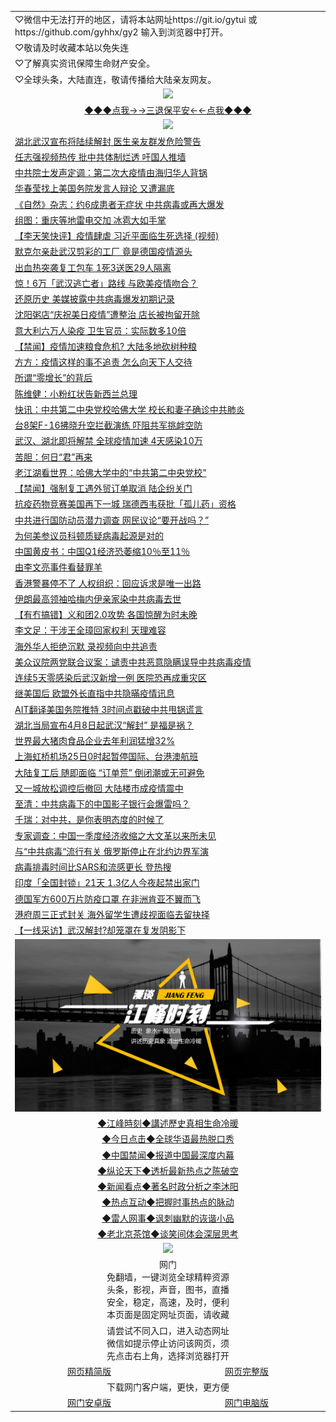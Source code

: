  <table>
<tr>
<td colspan="2" align=left>
♡微信中无法打开的地区，请将本站网址https://git.io/gytui 或 https://github.com/gyhhx/gy2 输入到浏览器中打开。 
 </td>
</tr>
 <tr>
 <td colspan="2" align=left>
♡敬请及时收藏本站以免失连
  <tr>
<td colspan="2" align=left>
♡了解真实资讯保障生命财产安全。
 </td>
   <tr>
<td colspan="2" align=left>
♡全球头条，大陆直连，敬请传播给大陆亲友网友。
 </td>
</tr>

</td>
 </tr>
  <tr>
    <td colspan="2" align=center><img src="https://github.com/gyhhx/image-upload/blob/master/3t%20(1).jpg"></td>
 </tr>
 <tr><td colspan="2" align="center"><a href="https://xfine.casa/oo.aspx?name=ogQuit&key=exgxucyqmkwgvwch&from=gy">◆◆◆点我→→三退保平安←←点我◆◆◆</a></td></tr>
  <tr>
    <td colspan="2" align=center><img src="https://cdn.jsdelivr.net/gh/gyoupiodf/im1/%E7%BD%91%E9%97%A8%E6%96%B0%E9%97%BB1.jpg"></td>
 </tr>

<tr><td colspan="2" align="left"><a href="https://xfine.casa/oo.aspx?name=c1148014&key=exgxucyqmkwgvwch&from=gy">湖北武汉宣布将陆续解封 医生亲友群发危险警告</a></td></tr>
<tr><td colspan="2" align="left"><a href="https://xfine.casa/oo.aspx?name=c1148024&key=exgxucyqmkwgvwch&from=gy">任志强视频热传 批中共体制烂透 吁国人推墙</a></td></tr>
<tr><td colspan="2" align="left"><a href="https://xfine.casa/oo.aspx?name=c1148012&key=exgxucyqmkwgvwch&from=gy">中共院士发声定调：第二次大疫情由海归华人背锅</a></td></tr>
<tr><td colspan="2" align="left"><a href="https://xfine.casa/oo.aspx?name=c1148010&key=exgxucyqmkwgvwch&from=gy">华春莹找上美国务院发言人辩论 又遭漏底</a></td></tr>
<tr><td colspan="2" align="left"><a href="https://xfine.casa/oo.aspx?name=c1148054&key=exgxucyqmkwgvwch&from=gy">《自然》杂志：约6成患者无症状 中共病毒或再大爆发</a></td></tr>
<tr><td colspan="2" align="left"><a href="https://xfine.casa/oo.aspx?name=c1148077&key=exgxucyqmkwgvwch&from=gy">组图：重庆等地雷电交加 冰雹大如手掌</a></td></tr>
<tr><td colspan="2" align="left"><a href="https://xfine.casa/oo.aspx?name=c1148044&key=exgxucyqmkwgvwch&from=gy">【李天笑快评】疫情肆虐 习近平面临生死选择 (视频)</a></td></tr>
<tr><td colspan="2" align="left"><a href="https://xfine.casa/oo.aspx?name=c1148094&key=exgxucyqmkwgvwch&from=gy">默克尔亲赴武汉剪彩的工厂 竟是德国疫情源头</a></td></tr>
<tr><td colspan="2" align="left"><a href="https://xfine.casa/oo.aspx?name=c1148034&key=exgxucyqmkwgvwch&from=gy">出血热突袭复工包车 1死3送医29人隔离</a></td></tr>
<tr><td colspan="2" align="left"><a href="https://xfine.casa/oo.aspx?name=c1148029&key=exgxucyqmkwgvwch&from=gy">惊！6万「武汉逃亡者」路线 与欧美疫情吻合？</a></td></tr>
<tr><td colspan="2" align="left"><a href="https://xfine.casa/oo.aspx?name=c1148013&key=exgxucyqmkwgvwch&from=gy">还原历史 美媒披露中共病毒爆发初期记录</a></td></tr>
<tr><td colspan="2" align="left"><a href="https://xfine.casa/oo.aspx?name=c1148080&key=exgxucyqmkwgvwch&from=gy">沈阳粥店“庆祝美日疫情”遭整治 店长被拘留开除</a></td></tr>
<tr><td colspan="2" align="left"><a href="https://xfine.casa/oo.aspx?name=c1148011&key=exgxucyqmkwgvwch&from=gy">意大利六万人染疫 卫生官员：实际数多10倍</a></td></tr>
<tr><td colspan="2" align="left"><a href="https://xfine.casa/oo.aspx?name=c1148036&key=exgxucyqmkwgvwch&from=gy">【禁闻】疫情加速粮食危机? 大陆多地砍树种粮</a></td></tr>
<tr><td colspan="2" align="left"><a href="https://xfine.casa/oo.aspx?name=c1148101&key=exgxucyqmkwgvwch&from=gy">方方：疫情这样的事不追责 怎么向天下人交待</a></td></tr>
<tr><td colspan="2" align="left"><a href="https://xfine.casa/oo.aspx?name=c1148027&key=exgxucyqmkwgvwch&from=gy">所谓“零增长”的背后</a></td></tr>
<tr><td colspan="2" align="left"><a href="https://xfine.casa/oo.aspx?name=c1148015&key=exgxucyqmkwgvwch&from=gy">陈维健：小粉红状告新西兰总理</a></td></tr>
<tr><td colspan="2" align="left"><a href="https://xfine.casa/oo.aspx?name=c1148056&key=exgxucyqmkwgvwch&from=gy">快讯：中共第二中央党校哈佛大学 校长和妻子确诊中共肺炎</a></td></tr>
<tr><td colspan="2" align="left"><a href="https://xfine.casa/oo.aspx?name=c1148064&key=exgxucyqmkwgvwch&from=gy">台8架F-16拂晓升空拦截演练 吓阻共军挑衅空防</a></td></tr>
<tr><td colspan="2" align="left"><a href="https://xfine.casa/oo.aspx?name=c1148048&key=exgxucyqmkwgvwch&from=gy">武汉、湖北即将解禁  全球疫情加速 4天感染10万</a></td></tr>
<tr><td colspan="2" align="left"><a href="https://xfine.casa/oo.aspx?name=c1148037&key=exgxucyqmkwgvwch&from=gy">苦胆：何日“君”再来</a></td></tr>
<tr><td colspan="2" align="left"><a href="https://xfine.casa/oo.aspx?name=c1148050&key=exgxucyqmkwgvwch&from=gy">老江湖看世界：哈佛大学中的“中共第二中央党校”</a></td></tr>
<tr><td colspan="2" align="left"><a href="https://xfine.casa/oo.aspx?name=c1148079&key=exgxucyqmkwgvwch&from=gy">【禁闻】强制复工遇外贸订单取消 陆企纷关门</a></td></tr>
<tr><td colspan="2" align="left"><a href="https://xfine.casa/oo.aspx?name=c1148070&key=exgxucyqmkwgvwch&from=gy">抗疫药物竞赛美国再下一城 瑞德西韦获批「孤儿药」资格</a></td></tr>
<tr><td colspan="2" align="left"><a href="https://xfine.casa/oo.aspx?name=c1148055&key=exgxucyqmkwgvwch&from=gy">中共进行国防动员潜力调查 网民议论“要开战吗？”</a></td></tr>
<tr><td colspan="2" align="left"><a href="https://xfine.casa/oo.aspx?name=c1148042&key=exgxucyqmkwgvwch&from=gy">为何美参议员科顿质疑病毒起源是对的</a></td></tr>
<tr><td colspan="2" align="left"><a href="https://xfine.casa/oo.aspx?name=c1148007&key=exgxucyqmkwgvwch&from=gy">中国黄皮书：中国Q1经济恐萎缩10％至11％</a></td></tr>
<tr><td colspan="2" align="left"><a href="https://xfine.casa/oo.aspx?name=c1148026&key=exgxucyqmkwgvwch&from=gy">由李文亮事件看替罪羊</a></td></tr>
<tr><td colspan="2" align="left"><a href="https://xfine.casa/oo.aspx?name=c1148072&key=exgxucyqmkwgvwch&from=gy">香港警暴停不了 人权组织：回应诉求是唯一出路</a></td></tr>
<tr><td colspan="2" align="left"><a href="https://xfine.casa/oo.aspx?name=c1148073&key=exgxucyqmkwgvwch&from=gy">伊朗最高领袖哈梅内伊亲家染中共病毒去世</a></td></tr>
<tr><td colspan="2" align="left"><a href="https://xfine.casa/oo.aspx?name=c1148033&key=exgxucyqmkwgvwch&from=gy">【有冇搞错】义和团2.0攻势 各国惊醒为时未晚</a></td></tr>
<tr><td colspan="2" align="left"><a href="https://xfine.casa/oo.aspx?name=c1148078&key=exgxucyqmkwgvwch&from=gy">李文足：干涉王全璋回家权利 天理难容</a></td></tr>
<tr><td colspan="2" align="left"><a href="https://xfine.casa/oo.aspx?name=c1148032&key=exgxucyqmkwgvwch&from=gy">海外华人拒绝沉默 录视频向中共追责</a></td></tr>
<tr><td colspan="2" align="left"><a href="https://xfine.casa/oo.aspx?name=c1148091&key=exgxucyqmkwgvwch&from=gy">美众议院两党联合议案：谴责中共恶意隐瞒误导中共病毒疫情</a></td></tr>
<tr><td colspan="2" align="left"><a href="https://xfine.casa/oo.aspx?name=c1148061&key=exgxucyqmkwgvwch&from=gy">连续5天零感染后武汉新增一例 医院恐再成重灾区</a></td></tr>
<tr><td colspan="2" align="left"><a href="https://xfine.casa/oo.aspx?name=c1148030&key=exgxucyqmkwgvwch&from=gy">继美国后 欧盟外长直指中共隐暪疫情讯息</a></td></tr>
<tr><td colspan="2" align="left"><a href="https://xfine.casa/oo.aspx?name=c1148049&key=exgxucyqmkwgvwch&from=gy">AIT翻译美国务院推特 3时间点戳破中共甩锅谎言</a></td></tr>
<tr><td colspan="2" align="left"><a href="https://xfine.casa/oo.aspx?name=c1148083&key=exgxucyqmkwgvwch&from=gy">湖北当局宣布4月8日起武汉“解封” 是福是祸？</a></td></tr>
<tr><td colspan="2" align="left"><a href="https://xfine.casa/oo.aspx?name=c1148047&key=exgxucyqmkwgvwch&from=gy">世界最大猪肉食品企业去年利润猛增32%</a></td></tr>
<tr><td colspan="2" align="left"><a href="https://xfine.casa/oo.aspx?name=c1148097&key=exgxucyqmkwgvwch&from=gy">上海虹桥机场25日0时起暂停国际、台港澳航班</a></td></tr>
<tr><td colspan="2" align="left"><a href="https://xfine.casa/oo.aspx?name=c1148086&key=exgxucyqmkwgvwch&from=gy">大陆复工后 随即面临 “订单荒” 倒闭潮或无可避免</a></td></tr>
<tr><td colspan="2" align="left"><a href="https://xfine.casa/oo.aspx?name=c1148053&key=exgxucyqmkwgvwch&from=gy">又一城放松调控后撤回 大陆楼市成疫情震中</a></td></tr>
<tr><td colspan="2" align="left"><a href="https://xfine.casa/oo.aspx?name=c1148043&key=exgxucyqmkwgvwch&from=gy">至清：中共病毒下的中国影子银行会爆雷吗？</a></td></tr>
<tr><td colspan="2" align="left"><a href="https://xfine.casa/oo.aspx?name=c1148038&key=exgxucyqmkwgvwch&from=gy">千瑞：对中共，是你表明态度的时候了</a></td></tr>
<tr><td colspan="2" align="left"><a href="https://xfine.casa/oo.aspx?name=c1148057&key=exgxucyqmkwgvwch&from=gy">专家调查：中国一季度经济收缩之大文革以来所未见</a></td></tr>
<tr><td colspan="2" align="left"><a href="https://xfine.casa/oo.aspx?name=c1148075&key=exgxucyqmkwgvwch&from=gy">与“中共病毒“流行有关 俄罗斯停止在北约边界军演</a></td></tr>
<tr><td colspan="2" align="left"><a href="https://xfine.casa/oo.aspx?name=c1148035&key=exgxucyqmkwgvwch&from=gy">病毒排毒时间比SARS和流感更长 登热搜</a></td></tr>
<tr><td colspan="2" align="left"><a href="https://xfine.casa/oo.aspx?name=c1148028&key=exgxucyqmkwgvwch&from=gy">印度「全国封锁」21天 1.3亿人今夜起禁出家门</a></td></tr>
<tr><td colspan="2" align="left"><a href="https://xfine.casa/oo.aspx?name=c1148046&key=exgxucyqmkwgvwch&from=gy">德国军方600万片防疫口罩 在非洲肯亚不翼而飞</a></td></tr>
<tr><td colspan="2" align="left"><a href="https://xfine.casa/oo.aspx?name=c1148067&key=exgxucyqmkwgvwch&from=gy">港府周三正式封关 海外留学生遭歧视面临去留抉择</a></td></tr>
<tr><td colspan="2" align="left"><a href="https://xfine.casa/oo.aspx?name=c1148031&key=exgxucyqmkwgvwch&from=gy">【一线采访】武汉解封?却笼罩在复发阴影下</a></td></tr>

 <tr>
   <td colspan="2" align=center><img src="https://github.com/gyoupiodf/im1/blob/master/jf-1.jpg"></td>
  </tr>
   <tr>
   <td colspan="2" align=center> 
<a href="https://xfine.casa/oo.aspx?name=c922850&key=exgxucyqmkwgvwch&from=gy&tag=9877">◆江峰時刻◆講述歷史真相生命冷暖</a><br/>
    </td>
  </tr>
   <tr>
   <td colspan="2" align=center> 
<a href="https://xfine.casa/oo.aspx?name=c816850&key=exgxucyqmkwgvwch&from=gy&tag=9877">◆今日点击◆全球华语最热脱口秀</a><br/>
    </td>
  </tr>
  <tr>
  <td colspan="2" align=center>
<a href="https://xfine.casa/oo.aspx?name=c816860&key=exgxucyqmkwgvwch&from=gy&tag=99733110">◆中国禁闻◆报道中国最深度内幕</a><br/>
   </tr>
  <tr>
     <td colspan="2" align=center>
<a href="https://xfine.casa/oo.aspx?name=c816855&key=exgxucyqmkwgvwch&from=gy&tag=997110">◆纵论天下◆透析最新热点之陈破空</a><br/>
   </tr>
   <tr>
      <td colspan="2" align=center>
<a href="https://xfine.casa/oo.aspx?name=c838308&key=exgxucyqmkwgvwch&from=gy&tag=9973110">◆新闻看点◆著名时政分析之李沐阳</a><br/>
   </tr>
   <tr>
     <td colspan="2" align=center>
<a href="https://xfine.casa/oo.aspx?name=c816852&key=exgxucyqmkwgvwch&from=gy&tag=9733110">◆热点互动◆把握时事热点的脉动</a><br/>
   </tr>
   <tr>
      <td colspan="2" align=center>
<a href="https://xfine.casa/oo.aspx?name=c816694&key=exgxucyqmkwgvwch&from=gy&tag=93310">◆雷人网事◆讽刺幽默的诙谐小品</a><br/>
   </tr>
   <tr>
    <td colspan="2" align=center>
<a href="https://xfine.casa/oo.aspx?name=c816650&key=exgxucyqmkwgvwch&from=gy&tag=9973110">◆老北京茶馆◆谈笑间体会深层思考</a><br/>
   </tr>
 <tr>
    <td colspan="2" align="center"><img src="https://gitlab.com/ogate2/up/raw/master/_/oGate65.jpg"/></td>
  </tr>
  <tr>
    <td colspan="2" align="center">网门<br/>免翻墙，一键浏览全球精粹资源<br/>头条，影视，声音，图书，直播<br/>安全，稳定，高速，及时，便利<br/>本页面是固定网址页面，请收藏</td>
  <tr>
  <tr>
    <td colspan="2" align="center">请尝试不同入口，进入动态网址<br/>微信如提示停止访问该网页，须<br/>先点击右上角，选择浏览器打开</td>
  <tr>  
  <tr>
    <td align="center"><a href="https://gitcdn.xyz/repo/otiny/up/master/show002.htm">网页精简版</a></td>
    <td align="center"><a href="https://gitcdn.xyz/repo/otiny/up/master/show001.htm">网页完整版</a></td>
  </tr>
  <tr>
    <td colspan="2" align="center">下载网门客户端，更快，更方便</td>
  <tr>
  <tr>
    <td align="center"><a href="https://raw.githubusercontent.com/opipe/up/master/oGatea.apk">网门安卓版</a></td>
    <td align="center"><a href="https://raw.githubusercontent.com/opipe/up/master/oGate.zip">网门电脑版</a></td>
  </tr>
</table>
